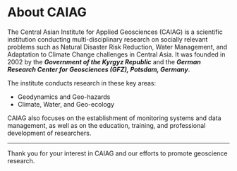 # About CAIAG

The Central Asian Institute for Applied Geosciences (CAIAG) is a scientific institution conducting multi-disciplinary research 
on socially relevant problems such as Natural Disaster Risk Reduction, Water Management, 
and Adaptation to Climate Change challenges in Central Asia.
 It was founded in 2002 by the **_Government of the Kyrgyz Republic_** and the **_German Research Center for Geosciences (GFZ), Potsdam, Germany_**.

The institute conducts research in these key areas:
- Geodynamics and Geo-hazards
- Climate, Water, and Geo-ecology

CAIAG also focuses on the establishment of monitoring systems and data management, as well as on the education,
 training, and professional development of researchers.

---

Thank you for your interest in CAIAG and our efforts to promote geoscience research.
